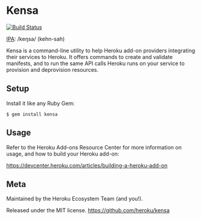 # Kensa

[![Build Status](https://travis-ci.org/heroku/kensa.png?branch=master)](https://travis-ci.org/heroku/kensa)

[IPA](https://en.wikipedia.org/wiki/International_Phonetic_Alphabet): /keŋsa/ (kehn-sah)

Kensa is a command-line utility to help Heroku add-on providers integrating
their services to Heroku. It offers commands to create and validate manifests,
and to run the same API calls Heroku runs on your service to provision and
deprovision resources.


## Setup ######################################################################

Install it like any Ruby Gem:

    $ gem install kensa


## Usage ######################################################################

Refer to the Heroku Add-ons Resource Center for more information on usage, and
how to build your Heroku add-on:

<https://devcenter.heroku.com/articles/building-a-heroku-add-on>


## Meta #######################################################################

Maintained by the Heroku Ecosystem Team (and you!).

Released under the MIT license. <https://github.com/heroku/kensa>
